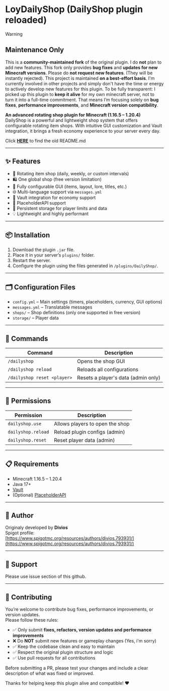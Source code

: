 # LoyDailyShop (DailyShop plugin reloaded)

> [!WARNING]  
> ## **Maintenance Only**  
> This is a **community-maintained fork** of the original plugin. I do **not** plan to add new features. This fork only provides **bug fixes** and **updates for new Minecraft versions**. Please do **not request new features**. (They will be instantly rejected). This project is maintained **on a best-effort basis**. I'm currently involved in other projects and simply don't have the time or energy to actively develop new features for this plugin. To be fully transparent: I picked up this plugin to **keep it alive** for my own minecraft server, not to turn it into a full-time commitment. That means I’m focusing solely on **bug fixes**, **performance improvements**, and **Minecraft version compatibility**.

**An advanced rotating shop plugin for Minecraft (1.16.5 – 1.20.4)**  
DailyShop is a powerful and lightweight shop system that offers configurable rotating item shops. With intuitive GUI customization and Vault integration, it brings a fresh economy experience to your server every day.<br>

Click [**HERE**](https://github.com/loyfael/LoyDailyShop/blob/master/OLD.md) to find the old README.md

---

## ✨ Features

- 🔄 Rotating item shop (daily, weekly, or custom intervals)
- 🛍️ One global shop (free version limitation)
- 🧰 Fully configurable GUI (items, layout, lore, titles, etc.)
- 🌐 Multi-language support via `messages.yml`
- 🔗 Vault integration for economy support
- 🧩 PlaceholderAPI support
- 💾 Persistent storage for player limits and data
- 💡 Lightweight and highly performant

---

## 📦 Installation

1. Download the plugin `.jar` file.
2. Place it in your server’s `plugins/` folder.
3. Restart the server.
4. Configure the plugin using the files generated in `/plugins/DailyShop/`.

---

## 🗂️ Configuration Files

- `config.yml` – Main settings (timers, placeholders, currency, GUI options)
- `messages.yml` – Translatable messages
- `shops/` – Shop definitions (only one supported in free version)
- `storage/` – Player data

---

## 🔧 Commands

| Command | Description |
|---------|-------------|
| `/dailyshop` | Opens the shop GUI |
| `/dailyshop reload` | Reloads all configurations |
| `/dailyshop reset <player>` | Resets a player's data (admin only) |

---

## 🔐 Permissions

| Permission | Description |
|------------|-------------|
| `dailyshop.use` | Allows players to open the shop |
| `dailyshop.reload` | Reload plugin configs (admin) |
| `dailyshop.reset` | Reset player data (admin) |

---

## 📋 Requirements

- Minecraft 1.16.5 – 1.20.4
- Java 17+
- [Vault](https://www.spigotmc.org/resources/vault.34315/)
- (Optional) [PlaceholderAPI](https://www.spigotmc.org/resources/placeholderapi.6245/)

---

## 👤 Author

Originaly developed by **Divios**  
Spigot profile: [https://www.spigotmc.org/resources/authors/divios.793931/](https://www.spigotmc.org/resources/authors/divios.793931/)

---

## 💬 Support

Please use issue section of this github.

---

## 🤝 Contributing

You’re welcome to contribute bug fixes, performance improvements, or version updates.  
Please follow these rules:

- ✅ Only submit **fixes, refactors, version updates and performance improvements**
- ❌ Do **NOT** submit new features or gameplay changes (Yes, i'm sorry)
- ✅ Keep the codebase clean and easy to maintain
- ✅ Respect the original plugin structure and logic
- ✅ Use pull requests for all contributions

Before submitting a PR, please test your changes and include a clear description of what was fixed or improved.

Thanks for helping keep this plugin alive and compatible! ❤️

